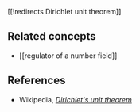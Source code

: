 [[!redirects Dirichlet unit theorem]]

## Related concepts

* [[regulator of a number field]]

## References

* Wikipedia, _[Dirichlet's unit theorem](http://en.wikipedia.org/wiki/Dirichlet's_unit_theorem)_